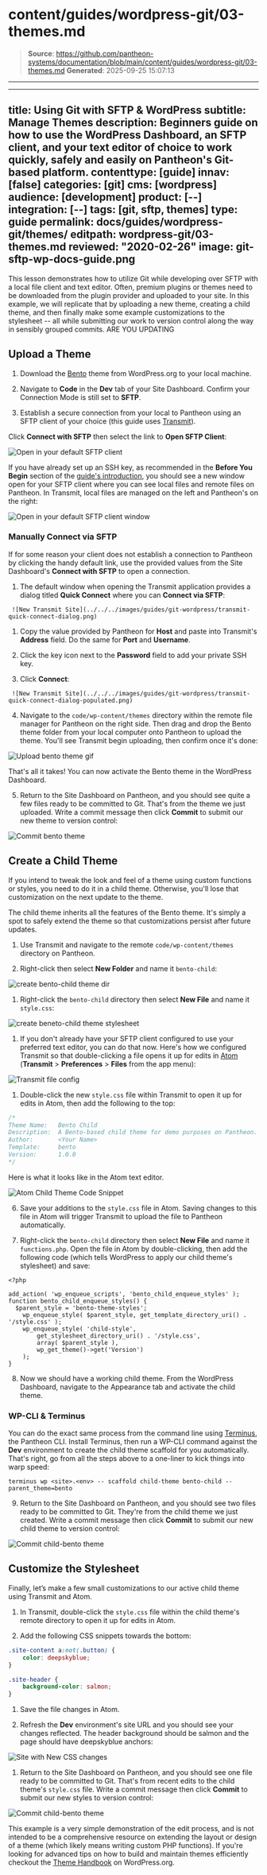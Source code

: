 # content/guides/wordpress-git/03-themes.md

> **Source**: https://github.com/pantheon-systems/documentation/blob/main/content/guides/wordpress-git/03-themes.md
> **Generated**: 2025-09-25 15:07:13

---

---
title: Using Git with SFTP & WordPress
subtitle: Manage Themes
description: Beginners guide on how to use the WordPress Dashboard, an SFTP client, and your text editor of choice to work quickly, safely and easily on Pantheon's Git-based platform.
contenttype: [guide]
innav: [false]
categories: [git]
cms: [wordpress]
audience: [development]
product: [--]
integration: [--]
tags: [git, sftp, themes]
type: guide
permalink: docs/guides/wordpress-git/themes/
editpath: wordpress-git/03-themes.md
reviewed: "2020-02-26"
image: git-sftp-wp-docs-guide.png
---

This lesson demonstrates how to utilize Git while developing over SFTP with a local file client and text editor. Often, premium plugins or themes need to be downloaded from the plugin provider and uploaded to your site. In this example, we will replicate that by uploading a new theme, creating a child theme, and then finally make some example customizations to the stylesheet -- all while submitting our work to version control along the way in sensibly grouped commits. ARE YOU UPDATING

## Upload a Theme

1. Download the [Bento](https://wordpress.org/themes/bento/) theme from WordPress.org to your local machine.

1. Navigate to **<Icon icon="code" /> Code** in the **<Icon icon="wrench" /> Dev** tab of your Site Dashboard. Confirm your Connection Mode is still set to **SFTP**.

1. Establish a secure connection from your local to Pantheon using an SFTP client of your choice (this guide uses [Transmit](https://panic.com/transmit/)).

  Click **Connect with SFTP** then select the link to **Open SFTP Client**:

  ![Open in your default SFTP client](../../../images/guides/git-wordpress/sftp-info.png)

  If you have already set up an SSH key, as recommended in the **Before You Begin** section of the [guide's introduction](/guides/wordpress-git/#before-you-begin), you should see a new window open for your SFTP client where you can see local files and remote files on Pantheon. In Transmit, local files are managed on the left and Pantheon's on the right:

  ![Open in your default SFTP client window](../../../images/guides/git-wordpress/sftp-connection-mode-client.png)

 <Accordion title="Troubleshooting" id="unique-anchor" icon="wrench">

   ### Manually Connect via SFTP

   If for some reason your client does not establish a connection to Pantheon by clicking the handy default link, use the provided values from the Site Dashboard's **Connect with SFTP** to open a connection.

   1. The default window when opening the Transmit application provides a dialog titled **Quick Connect** where you can **Connect via SFTP**:

     ![New Transmit Site](../../../images/guides/git-wordpress/transmit-quick-connect-dialog.png)

   1. Copy the value provided by Pantheon for **Host** and paste into Transmit's **Address** field. Do the same for **Port** and **Username**.

   1. Click the key icon next to the **Password** field to add your private SSH key.

   1. Click **Connect**:

     ![New Transmit Site](../../../images/guides/git-wordpress/transmit-quick-connect-dialog-populated.png)

 </Accordion>

4. Navigate to the `code/wp-content/themes` directory within the remote file manager for Pantheon on the right side. Then drag and drop the Bento theme folder from your local computer onto Pantheon to upload the theme. You'll see Transmit begin uploading, then confirm once it's done:

  ![Upload bento theme gif](../../../images/guides/git-wordpress/bento-upload.gif)

  That's all it takes! You can now activate the Bento theme in the WordPress Dashboard.

5. Return to the Site Dashboard on Pantheon, and you should see quite a few files ready to be committed to Git. That's from the theme we just uploaded. Write a commit message then click **Commit** to submit our new theme to version control:

  ![Commit bento theme](../../../images/guides/git-wordpress/bento-commit.png)

## Create a Child Theme

If you intend to tweak the look and feel of a theme using custom functions or styles, you need to do it in a child theme. Otherwise, you'll lose that customization on the next update to the theme.

The child theme inherits all the features of the Bento theme. It's simply a spot to safely extend the theme so that customizations persist after future updates.

1. Use Transmit and navigate to the remote `code/wp-content/themes` directory on Pantheon.

1. Right-click then select **New Folder** and name it `bento-child`:

  ![create bento-child theme dir](../../../images/guides/git-wordpress/bento-child-dir.png)

1. Right-click the `bento-child` directory then select **New File** and name it `style.css`:

  ![create beneto-child theme stylesheet](../../../images/guides/git-wordpress/bento-child-css.png)

1. If you don't already have your SFTP client configured to use your preferred text editor, you can do that now. Here's how we configured Transmit so that double-clicking a file opens it up for edits in [Atom](https://atom.io/) (**Transmit** > **Preferences** > **Files** from the app menu):

  ![Transmit file config](../../../images/guides/git-wordpress/transmit-text-editor.png)

1. Double-click the new `style.css` file within Transmit to open it up for edits in Atom, then add the following to the top:

  ```css:title=style.css
  /*
  Theme Name:   Bento Child
  Description:  A Bento-based child theme for demo purposes on Pantheon.
  Author:       <Your Name>
  Template:     bento
  Version:      1.0.0
  */
  ```

  Here is what it looks like in the Atom text editor.

  ![Atom Child Theme Code Snippet](../../../images/guides/git-wordpress/atom.png)

6. Save your additions to the `style.css` file in Atom. Saving changes to this file in Atom will trigger Transmit to upload the file to Pantheon automatically.

7. Right-click the `bento-child` directory then select **New File** and name it `functions.php`. Open the file in Atom by double-clicking, then add the following code (which tells WordPress to apply our child theme's stylesheet) and save:

  ```php:title=functions.php
  <?php

  add_action( 'wp_enqueue_scripts', 'bento_child_enqueue_styles' );
  function bento_child_enqueue_styles() {
    $parent_style = 'bento-theme-styles';
      wp_enqueue_style( $parent_style, get_template_directory_uri() . '/style.css' );
      wp_enqueue_style( 'child-style',
          get_stylesheet_directory_uri() . '/style.css',
          array( $parent_style ),
          wp_get_theme()->get('Version')
      );
  }
  ```

8. Now we should have a working child theme. From the WordPress Dashboard, navigate to the Appearance tab and activate the child theme.

 <Accordion title="ProTip" id="unique-anchor1" icon="lightbulb">

 ### WP-CLI & Terminus

 You can do the exact same process from the command line using [Terminus](/terminus), the Pantheon CLI. Install Terminus, then run a WP-CLI command against the **<Icon icon="wrench" /> Dev** environment to create the child theme scaffold for you automatically. That's right, go from all the steps above to a one-liner to kick things into warp speed:

 ```bash{promptUser: user}
 terminus wp <site>.<env> -- scaffold child-theme bento-child --parent_theme=bento
 ```

 </Accordion>

9. Return to the Site Dashboard on Pantheon, and you should see two files ready to be committed to Git. They're from the child theme we just created. Write a commit message then click **Commit** to submit our new child theme to version control:

  ![Commit child-bento theme](../../../images/guides/git-wordpress/child-bento-commit.png)

## Customize the Stylesheet

Finally, let’s make a few small customizations to our active child theme using Transmit and Atom.

1. In Transmit, double-click the `style.css` file within the child theme's remote directory to open it up for edits in Atom.

1. Add the following CSS snippets towards the bottom:

  ```css:title=style.css
  .site-content a:not(.button) {
      color: deepskyblue;
  }

  .site-header {
      background-color: salmon;
  }
  ```

1. Save the file changes in Atom.

1. Refresh the **<Icon icon="wrench" /> Dev** environment's site URL and you should see your changes reflected. The header background should be salmon and the page should have deepskyblue anchors:

  ![Site with New CSS changes](../../../images/guides/git-wordpress/new-css.png)

1. Return to the Site Dashboard on Pantheon, and you should see one file ready to be committed to Git. That's from recent edits to the child theme's `style.css` file. Write a commit message then click **Commit** to submit our new styles to version control:

  ![Commit child-bento theme](../../../images/guides/git-wordpress/new-css-commit.png)

This example is a very simple demonstration of the edit process, and is not intended to be a comprehensive resource on extending the layout or design of a theme (which likely means writing custom PHP functions). If you're looking for advanced tips on how to build and maintain themes efficiently checkout the [Theme Handbook](https://developer.wordpress.org/themes/advanced-topics/child-themes/) on WordPress.org.
